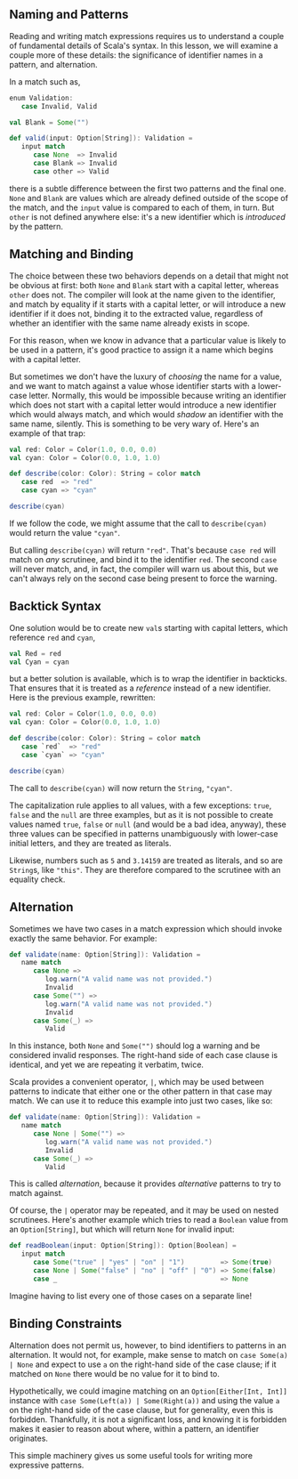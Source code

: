 ## Naming and Patterns

Reading and writing match expressions requires us to understand a couple of fundamental details of Scala's
syntax. In this lesson, we will examine a couple more of these details: the significance of identifier names in
a pattern, and alternation.

In a match such as,
```scala
enum Validation:
   case Invalid, Valid

val Blank = Some("")

def valid(input: Option[String]): Validation =
   input match
      case None  => Invalid
      case Blank => Invalid
      case other => Valid
```
there is a subtle difference between the first two patterns and the final one. `None` and `Blank` are values
which are already defined outside of the scope of the match, and the `input` value is compared to each of them,
in turn. But `other` is not defined anywhere else: it's a new identifier which is _introduced_ by the pattern.

## Matching and Binding

The choice between these two behaviors depends on a detail that might not be obvious at first: both `None` and
`Blank` start with a capital letter, whereas `other` does not. The compiler will look at the name given to the
identifier, and match by equality if it starts with a capital letter, or will introduce a new identifier if
it does not, binding it to the extracted value, regardless of whether an identifier with the same name already
exists in scope.

For this reason, when we know in advance that a particular value is likely to be used in a pattern, it's good
practice to assign it a name which begins with a capital letter.

But sometimes we don't have the luxury of _choosing_ the name for a value, and we want to match against a value
whose identifier starts with a lower-case letter. Normally, this would be impossible because writing an
identifier which does not start with a capital letter would introduce a new identifier which would always match,
and which would _shadow_ an identifier with the same name, silently. This is something to be very wary of.
Here's an example of that trap:

```scala
val red: Color = Color(1.0, 0.0, 0.0)
val cyan: Color = Color(0.0, 1.0, 1.0)

def describe(color: Color): String = color match
   case red  => "red"
   case cyan => "cyan"

describe(cyan)
```

If we follow the code, we might assume that the call to `describe(cyan)` would return the value `"cyan"`.

But calling `describe(cyan)` will return `"red"`. That's because `case red` will match on _any_ scrutinee, and
bind it to the identifier `red`. The second `case` will never match, and, in fact, the compiler will warn us
about this, but we can't always rely on the second case being present to force the warning.

## Backtick Syntax

One solution would be to create new `val`s starting with capital letters, which reference `red` and `cyan`,
```scala
val Red = red
val Cyan = cyan
```
but a better solution is available, which is to wrap the identifier in backticks. That ensures that it is
treated as a _reference_ instead of a new identifier. Here is the previous example, rewritten: 

```scala
val red: Color = Color(1.0, 0.0, 0.0)
val cyan: Color = Color(0.0, 1.0, 1.0)

def describe(color: Color): String = color match
   case `red`  => "red"
   case `cyan` => "cyan"

describe(cyan)
```

The call to `describe(cyan)` will now return the `String`, `"cyan"`.

The capitalization rule applies to all values, with a few exceptions: `true`, `false` and the `null` are three
examples, but as it is not possible to create values named `true`, `false` or `null` (and would be a bad idea,
anyway), these three values can be specified in patterns unambiguously with lower-case initial letters, and they
are treated as literals.

Likewise, numbers such as `5` and `3.14159` are treated as literals, and so are `String`s, like `"this"`. They
are therefore compared to the scrutinee with an equality check.

## Alternation

Sometimes we have two cases in a match expression which should invoke exactly the same behavior. For example:
```scala
def validate(name: Option[String]): Validation =
   name match
      case None =>
         log.warn("A valid name was not provided.")
         Invalid
      case Some("") =>
         log.warn("A valid name was not provided.")
         Invalid
      case Some(_) =>
         Valid
```

In this instance, both `None` and `Some("")` should log a warning and be considered invalid responses. The
right-hand side of each case clause is identical, and yet we are repeating it verbatim, twice.

Scala provides a convenient operator, `|`, which may be used between patterns to indicate that either one or the
other pattern in that case may match. We can use it to reduce this example into just two cases, like so:
```scala
def validate(name: Option[String]): Validation =
   name match
      case None | Some("") =>
         log.warn("A valid name was not provided.")
         Invalid
      case Some(_) =>
         Valid
```

This is called _alternation_, because it provides _alternative_ patterns to try to match against.

Of course, the `|` operator may be repeated, and it may be used on nested scrutinees. Here's another example
which tries to read a `Boolean` value from an `Option[String]`, but which will return `None` for invalid input:
```scala
def readBoolean(input: Option[String]): Option[Boolean] =
   input match
      case Some("true" | "yes" | "on" | "1")         => Some(true)
      case None | Some("false" | "no" | "off" | "0") => Some(false)
      case _                                         => None
```

Imagine having to list every one of those cases on a separate line!

## Binding Constraints

Alternation does not permit us, however, to bind identifiers to patterns in an alternation. It would not, for
example, make sense to match on `case Some(a) | None` and expect to use `a` on the right-hand side of the case
clause; if it matched on `None` there would be no value for it to bind to.

Hypothetically, we could imagine matching on an `Option[Either[Int, Int]]` instance with
`case Some(Left(a)) | Some(Right(a))` and using the value `a` on the right-hand side of the case clause, but for
generality, even this is forbidden. Thankfully, it is not a significant loss, and knowing it is forbidden makes
it easier to reason about where, within a pattern, an identifier originates.

This simple machinery gives us some useful tools for writing more expressive patterns.

